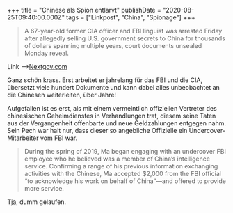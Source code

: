 +++
title = "Chinese als Spion entlarvt"
publishDate = "2020-08-25T09:40:00.000Z"
tags = ["Linkpost", "China", "Spionage"]
+++

> A 67-year-old former CIA officer and FBI linguist was arrested Friday after allegedly selling U.S. government secrets to China for thousands of dollars spanning multiple years, court documents unsealed Monday reveal.

Link -->[Nextgov.com](https://www.nextgov.com/cio-briefing/2020/08/former-cia-and-fbi-employee-charged-providing-government-secrets-china/167795/)

Ganz schön krass. Erst arbeitet er jahrelang für das FBI und die CIA, übersetzt viele hundert Dokumente und kann dabei alles unbeobachtet an die Chinesen weiterleiten, über Jahre!

Aufgefallen ist es erst, als mit einem vermeintlich offiziellen Vertreter des chinesischen Geheimdienstes in Verhandlungen trat, diesem seine Taten aus der Vergangenheit offenbarte und neue Geldzahlungen entgegen nahm. Sein Pech war halt nur, dass dieser so angebliche Offizielle ein Undercover-Mitarbeiter vom FBI war.

> During the spring of 2019, Ma began engaging with an undercover FBI employee who he believed was a member of China’s intelligence service. Confirming a range of his previous information exchanging activities with the Chinese, Ma accepted $2,000 from the FBI official “to acknowledge his work on behalf of China”—and offered to provide more service.

Tja, dumm gelaufen.